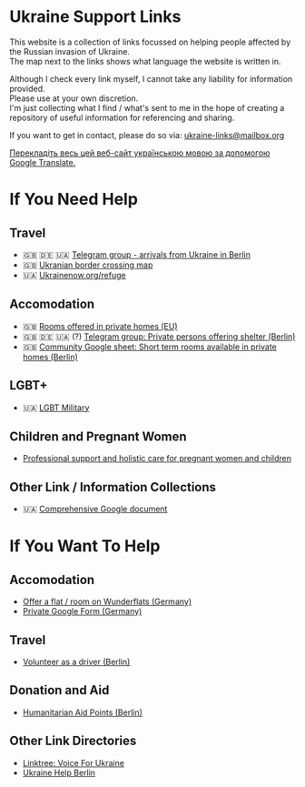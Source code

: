 # Ukraine Support Links
This website is a collection of links focussed on helping people affected by the Russian invasion of Ukraine.    
The map next to the links shows what language the website is written in.  

Although I check every link myself, I cannot take any liability for information provided.    
Please use at your own discretion.        
I'm just collecting what I find / what's sent to me in the hope of creating a repository of useful information for referencing and sharing.  

If you want to get in contact, please do so via: [ukraine-links@mailbox.org](mailto:ukraine-links@mailbox.org) 

[Перекладіть весь цей веб-сайт українською мовою за допомогою Google Translate.](http://translate.google.com/translate?js=n&sl=auto&tl=uk&u=https://tillmanjex.github.io/Ukraine-support-links/)

# If You Need Help
## Travel
- 🇬🇧 🇩🇪 🇺🇦 [Telegram group - arrivals from Ukraine in Berlin](https://t.me/ukraineberlinarrivalsupport) 
- 🇬🇧 [Ukranian border crossing map](https://dpsu.gov.ua/en/map)
- 🇺🇦 [Ukrainenow.org/refuge](https://www.ukrainenow.org/refuge)

## Accomodation
- 🇬🇧 [Rooms offered in private homes (EU)](https://icanhelp.host/)
- 🇬🇧 🇩🇪 🇺🇦 (?) [Telegram group: Private persons offering shelter (Berlin)](https://t.me/+pY4AEUY_0jZhMzQ0)
- 🇬🇧 [Community Google sheet: Short term rooms available in private homes (Berlin)](https://docs.google.com/spreadsheets/d/1yc4aHGTkGnX3O5_hdvUK36iMGCL60NIr40NlwL4pMYA/edit#gid=0)

## LGBT+
- 🇺🇦 [LGBT Military](https://lgbtmilitary.org.ua/)

## Children and Pregnant Women
- [Professional support and holistic care for pregnant women and children](https://centerfordoulapathways.com/ukrainian-fundraiser/)

## Other Link / Information Collections
- 🇺🇦 [Comprehensive Google document](https://docs.google.com/document/d/1ng3-JK_kuwS7CBlLiPEOlf_VoVkiUf-niBxqguRwxWM/edit)


# If You Want To Help

## Accomodation
- [Offer a flat / room on Wunderflats (Germany)](https://wunderflats.com/page/ukraine/landlords-who-help-en)
- [Private Google Form (Germany)](https://docs.google.com/forms/d/e/1FAIpQLScbNEpZ_wy63lRNiwWR7BXeEoH7VC4ulhI725Qc14JUutjH9Q/viewform)

## Travel
- [Volunteer as a driver (Berlin)](https://cloud.seatable.io/dtable/forms/97a181ae-b975-4f14-b324-d27c19452895/)

## Donation and Aid
- [Humanitarian Aid Points (Berlin)](https://docs.google.com/document/d/16vbZTUPi4_SZ4YtaVZaZCucGqgaPoLxys6C1sphwVc8/edit)

## Other Link Directories
- [Linktree: Voice For Ukraine](https://linktr.ee/voiceforukraine)
- [Ukraine Help Berlin](https://linktr.ee/ukrainehelpberlin)

